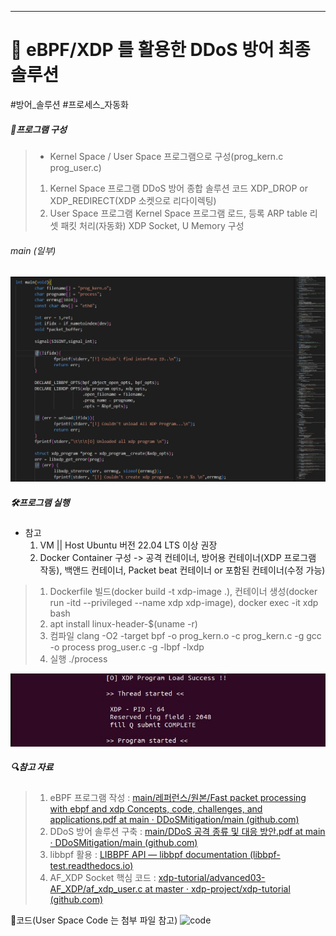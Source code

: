 ***
# 🚀 eBPF/XDP 를 활용한 DDoS 방어 최종 솔루션
#방어_솔루션 #프로세스_자동화

##### 📝프로그램 구성

> - Kernel Space / User Space 프로그램으로 구성(prog_kern.c prog_user.c)
> 1. Kernel Space 프로그램
> 	DDoS 방어 종합 솔루션 코드
> 	XDP_DROP or XDP_REDIRECT(XDP 소켓으로 리다이렉팅)
> 2. User Space 프로그램
> 	Kernel Space 프로그램 로드, 등록
> 	ARP table 리셋
> 	패킷 처리(자동화)
> 	XDP Socket, U Memory 구성
###### main (일부)
![code](./img/Main_flow.jpg)
##### 🛠️프로그램 실행 
- 참고
	1. VM || Host Ubuntu 버전 22.04 LTS 이상 권장
	2. Docker Container 구성 -> 공격 컨테이너, 방어용 컨테이너(XDP 프로그램 작동), 백앤드 컨테이너, Packet beat 컨테이너 or 포함된 컨테이너(수정 가능)
>1. Dockerfile 빌드(docker build -t xdp-image .), 컨테이너 생성(docker run -itd --privileged --name xdp xdp-image), docker exec -it xdp bash
>2. apt install linux-header-$(uname -r) 
>3. 컴파일
	clang -O2 -target bpf -o prog_kern.o -c prog_kern.c -g
	gcc -o process prog_user.c -g -lbpf -lxdp 
>4. 실행
	./process

![flow](./img/Process_load.jpg)

##### 🔍참고 자료

 >1. eBPF 프로그램 작성 : [main/레퍼런스/원본/Fast packet processing with ebpf and xdp Concepts, code, challenges, and applications.pdf at main · DDoSMitigation/main (github.com)](https://github.com/DDoSMitigation/main/blob/main/%EB%A0%88%ED%8D%BC%EB%9F%B0%EC%8A%A4/%EC%9B%90%EB%B3%B8/Fast%20packet%20processing%20with%20ebpf%20and%20xdp%20Concepts%2C%20code%2C%20challenges%2C%20and%20applications.pdf)
 >2. DDoS 방어 솔루션 구축 : [main/DDoS 공격 종류 및 대응 방안.pdf at main · DDoSMitigation/main (github.com)](https://github.com/DDoSMitigation/main/blob/main/DDoS%20%EA%B3%B5%EA%B2%A9%20%EC%A2%85%EB%A5%98%20%EB%B0%8F%20%EB%8C%80%EC%9D%91%20%EB%B0%A9%EC%95%88.pdf)
> 3. libbpf 활용 : [LIBBPF API — libbpf documentation (libbpf-test.readthedocs.io)](https://libbpf-test.readthedocs.io/en/latest/api.html)
> 4. AF_XDP Socket 핵심 코드 : [xdp-tutorial/advanced03-AF_XDP/af_xdp_user.c at master · xdp-project/xdp-tutorial (github.com)](https://github.com/xdp-project/xdp-tutorial/blob/master/advanced03-AF_XDP/af_xdp_user.c)


🔐코드(User Space Code 는 첨부 파일 참고)
![code](./img/program_kernel.png)




